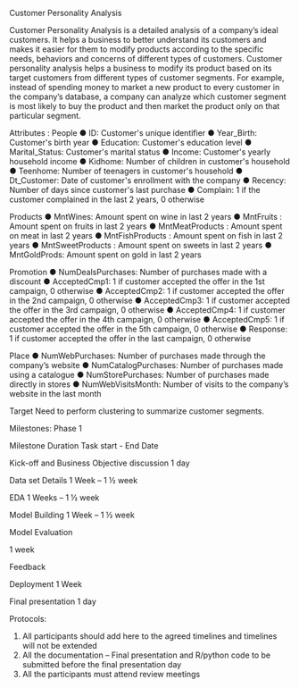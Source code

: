 Customer Personality Analysis 

Customer Personality Analysis is a detailed analysis of a company’s ideal customers. It helps a business to better understand its customers and makes it easier for them to modify products according to the specific needs, behaviors and concerns of different types of customers.
Customer personality analysis helps a business to modify its product based on its target customers from different types of customer segments. For example, instead of spending money to market a new product to every customer in the company’s database, a company can analyze which customer segment is most likely to buy the product and then market the product only on that particular segment.

Attributes :
People
●	ID: Customer's unique identifier
●	Year_Birth: Customer's birth year 
●	Education: Customer's education level
●	Marital_Status: Customer's marital status
●	Income: Customer's yearly household income
●	Kidhome: Number of children in customer's household
●	Teenhome: Number of teenagers in customer's household
●	Dt_Customer: Date of customer's enrollment with the company
●	Recency: Number of days since customer's last purchase
●	Complain: 1 if the customer complained in the last 2 years, 0 otherwise

Products
●	MntWines: Amount spent on wine in last 2 years 
●	MntFruits : Amount spent on fruits in last 2 years
●	MntMeatProducts : Amount spent on meat in last 2 years
●	MntFishProducts : Amount spent on fish in last 2 years
●	MntSweetProducts : Amount spent on sweets in last 2 years
●	MntGoldProds: Amount spent on gold in last 2 years

Promotion
●	NumDealsPurchases: Number of purchases made with a discount
●	AcceptedCmp1: 1 if customer accepted the offer in the 1st campaign, 0 otherwise
●	AcceptedCmp2: 1 if customer accepted the offer in the 2nd campaign, 0 otherwise
●	AcceptedCmp3: 1 if customer accepted the offer in the 3rd campaign, 0 otherwise
●	AcceptedCmp4: 1 if customer accepted the offer in the 4th campaign, 0 otherwise
●	AcceptedCmp5: 1 if customer accepted the offer in the 5th campaign, 0 otherwise
●	Response: 1 if customer accepted the offer in the last campaign, 0 otherwise

Place
●	NumWebPurchases: Number of purchases made through the company’s website
●	NumCatalogPurchases: Number of purchases made using a catalogue
●	NumStorePurchases: Number of purchases made directly in stores
●	NumWebVisitsMonth: Number of visits to the company’s website in the last month

Target
Need to perform clustering to summarize customer segments.

Milestones: Phase 1

Milestone	Duration 	Task start - End Date 

Kick-off and Business Objective discussion	1 day	

Data set Details	1 Week – 1 ½ week	

EDA	1 Weeks – 1 ½ week	

Model Building	1 Week – 1 ½ week	

Model Evaluation	

1  week	

Feedback		

Deployment	1 Week	

Final presentation	1 day	

Protocols:
1)	All participants should add here to the agreed timelines and timelines will not be extended
2)	All the documentation – Final presentation and R/python code to be submitted before the final presentation day
3)	All the participants must attend review meetings

